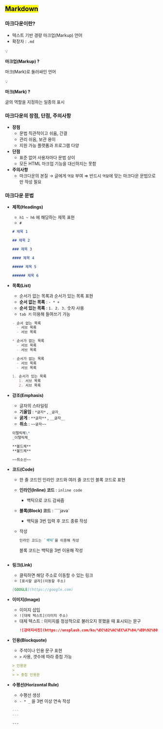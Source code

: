 ## <mark color="#fbc956">Markdown</mark>

### 마크다운이란?

- 텍스트 기반 경량 마크업(Markup) 언어
- 확장자 : `.md`

<aside>
💡

**마크업(Markup) ?**

마크(Mark)로 둘러싸인 언어

</aside>

<aside>
💡

**마크(Mark) ?**

글의 역할을 지정하는 일종의 표시

</aside>

### 마크다운의 장점, 단점, 주의사항

- **장점**
  - 문법 직관적이고 쉬움, 간결
  - 관리 쉬움, 보관 용이
  - 지원 가능 플랫폼과 프로그램 다양
- **단점**
  - 표준 없어 사용자마다 문법 상이
  - 모든 HTML 마크업 기능을 대신하지는 못함
- **주의사항**
  - 마크다운의 본질 → 글에게 `역할` 부여
    ⇒ 반드시 `역할`에 맞는 마크다운 문법으로만 작성 필요

### 마크다운 문법

- **제목(Headings)**

  - `h1 ~ h6` 에 해당하는 제목 표현
  - `#`

  ```markdown
  # 제목 1

  ## 제목 2

  ### 제목 3

  #### 제목 4

  ##### 제목 5

  ###### 제목 6
  ```

- **목록(List)**

  - 순서가 없는 목록과 순서가 있는 목록 표현
  - **순서 없는 목록** : `- * +`
  - **순서 있는 목록** : `1. 2. 3.` 숫자 사용
  - `tab 키` 이용해 들여쓰기 가능

  ```markdown
  - 순서 없는 목록
    - 서브 목록
    - 서브 목록

  * 순서가 없는 목록
    - 서브 목록
    - 서브 목록

  - 순서가 없는 목록
    - 서브 목록
    - 서브 목록

  1. 순서가 있는 목록
     1. 서브 목록
     2. 서브 목록
  ```

- **강조(Emphasis)**

  - 글자의 스타일링
  - **기울임** : `*글자*` , `_글자_`
  - **굵게** : `**글자**` , `__글자__`
  - **취소** : `~~글자~~`

  ```markdown
  이탤릭체\*
  _이탤릭체_

  **볼드체**
  **볼드체**

  ~~취소선~~
  ```

- **코드(Code)**

  - 한 줄 코드인 인라인 코드와 여러 줄 코드인 블록 코드로 표현
  - **인라인(Inline) 코드** : `inline code`
    - 백틱으로 코드 감싸줌
  - **블록(Block) 코드** : ````java`
    - 백틱을 3번 입력 후 코드 종류 작성
  - 작성

    ```markdown
    인라인 코드는 `백틱`을 이용해 작성
    ```

    블록 코드는 백틱을 3번 이용해 작성

    ```

    ```

- **링크(Link)**
  - 클릭하면 해당 주소로 이동할 수 있는 링크
  - `[표시할 글자](이동할 주소)`
  ```markdown
  [GOOGLE](https://google.com)
  ```
- **이미지(Image)**
  - 이미지 삽입
  - `![대체 텍스트](이미지 주소)`
  - 대체 텍스트 : 이미지를 정상적으로 불러오지 못했을 때 표시되는 문구
    ```markdown
    ![강아지사진](https://unsplash.com/ko/%EC%82%AC%EC%A7%84/%ED%92%80%EB%B0%AD%EC%97%90%EC%84%9C-%EB%8B%AC%EB%A6%AC%EB%8A%94-%ED%9D%B0%EC%83%89-shih-tzu-%EA%B0%95%EC%95%84%EC%A7%80%EC%9D%98-%EC%96%95%EC%9D%80-%EC%B4%88%EC%A0%90-%EC%82%AC%EC%A7%84-qO-PIF84Vxg)
    ```
- **인용(Blockquote)**
  - 주석이나 인용 문구 표현
  - `>` 사용, 갯수에 따라 중첩 가능
  ```markdown
  > 인용문
  >
  > > 중첩 인용문
  ```
- **수평선(Horizontal Rule)**

  - 수평선 생성
  - `- * _` 을 3번 이상 연속 작성

  ```markdown
  ---
  ---

  ---
  ```
